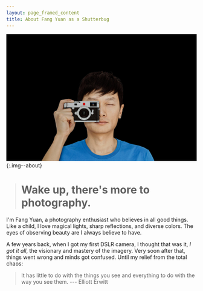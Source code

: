 ```yaml
---
layout: page_framed_content
title: About Fang Yuan as a Shutterbug
---
```


![](/images/fang-shutterbug.jpg){:.img--about}

> # Wake up, there's more to photography.

I'm Fang Yuan, a photography enthusiast who believes in all good things. Like a child, I love
magical lights, sharp reflections, and diverse colors. The eyes of observing beauty are I always
believe to have.

A few years back, when I got my first DSLR camera, I thought that was it, _I got it all_, the
visionary and mastery of the imagery. Very soon after that, things went wrong and minds got confused.
Until my relief from the total chaos:

> It has little to do with the things you see and everything to do with the way you see them.
> --- Elliott Erwitt
